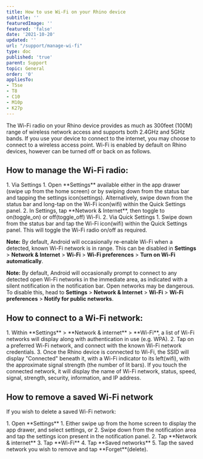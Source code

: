```yaml
---
title: How to use Wi-Fi on your Rhino device
subtitle: ''
featuredImage: ''
featured: 'false'
date: '2021-10-20'
updated: ''
url: "/support/manage-wi-fi"
type: doc
published: 'true'
parent: Support
topic: General
order: '0'
appliesTo:
- T5se
- T8
- C10
- M10p
- K27p
---
```


The Wi-Fi radio on your Rhino device provides as much as 300feet (100M) range of wireless network access and supports both 2.4GHz and 5GHz bands. If you use your device to connect to the internet, you may choose to connect to a wireless access point. Wi-Fi is enabled by default on Rhino devices, however can be turned off or back on as follows.

## How to manage the Wi-Fi radio:

<div class="numbered-instructions" markdown="1">
1. Via Settings
  1. Open **Settings** available either in the app drawer (swipe up from the home screen) or by swiping down from the status bar and tapping the settings icon(<span class="material-icons">settings</span>). Alternatively, swipe down from the status bar and long-tap on the Wi-Fi icon(<span class="material-icons">wifi</span>) within the Quick Settings panel.
  2. In Settings, tap **Network & Internet**, then toggle to on(<span class="material-icons">toggle_on</span>) or off(<span class="material-icons">toggle_off</span>) Wi-Fi.
2. Via Quick Settings
  1. Swipe down from the status bar and tap the Wi-Fi icon(<span class="material-icons">wifi</span>) within the Quick Settings panel. This will toggle the Wi-Fi radio on/off as required.
</div>

**Note:** By default, Android will occasionally re-enable Wi-Fi when a detected, known Wi-Fi network is in range. This can be disabled in **Settings** > **Network & Internet** > **Wi-Fi** > **Wi-Fi preferences** > **Turn on Wi-Fi automatically**.

**Note:** By default, Android will occasionally prompt to connect to any detected open Wi-Fi networks in the immediate area, as indicated with a silent notification in the notification bar. Open networks may be dangerous. To disable this, head to **Settings** > **Network & Internet** > **Wi-Fi** > **Wi-Fi preferences** > **Notify for public networks**.

## How to connect to a Wi-Fi network:

<div class="numbered-instructions" markdown="1">
1. Within **Settings** > **Network & internet** > **Wi-Fi**, a list of Wi-Fi networks will display along with authentication in use (e.g. WPA).
2. Tap on a preferred Wi-Fi network, and connect with the known Wi-Fi network credentials.
3. Once the Rhino device is connected to Wi-Fi, the SSID will display "Connected" beneath it, with a Wi-Fi indicator to its left(<span class="material-icons">wifi</span>), with the approximate signal strength (the number of lit bars). If you touch the connected network, it will display the name of Wi-Fi network, status, speed, signal, strength, security, information, and IP address.  
</div>

## How to remove a saved Wi-Fi network

If you wish to delete a saved Wi-Fi network:
<div class="numbered-instructions" markdown="1">
1. Open **Settings**
  1. Either swipe up from the home screen to display the app drawer, and select settings, or
  2. Swipe down from the notification area and tap the settings icon present in the notification panel.
2. Tap **Network & internet**
3. Tap **Wi-Fi**
4. Tap **Saved networks**
5. Tap the saved network you wish to remove and tap **Forget**(<span class="material-icons">delete</span>).
</div>
